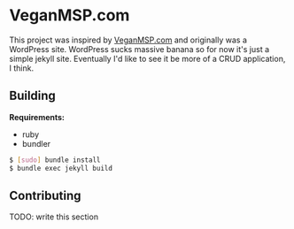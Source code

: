 # VeganMSP.com

This project was inspired by [VeganMSP.com](https://veganmsp.com) and
originally was a WordPress site. WordPress sucks massive banana so for
now it's just a simple jekyll site. Eventually I'd like to see it be
more of a CRUD application, I think.

## Building

**Requirements:**

* ruby
* bundler

```sh
$ [sudo] bundle install
$ bundle exec jekyll build
```

## Contributing

TODO: write this section

